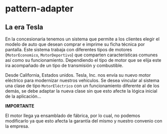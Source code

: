 # pattern-adapter

## La era Tesla

En la concesionaria tenemos un sistema que permite a los clientes elegir el modelo de auto que desean comprar e imprime su ficha técnica por pantalla.
Este sistema trabaja con diferentes tipos de motores (`MotorEconomico`, `MotorDeportivo`) que comparten características comunes así como su funcionamiento. Dependiendo el tipo de motor que se elija este ira acompañado de un tipo de transmisión  y combustible.

Desde California, Estados unidos. Tesla, Inc. nos envía su nuevo motor eléctrico para modernizar nuestros vehículos.
Se desea vincular al sistema una clase de tipo `MotorEléctrico` con un funcionamiento diferente al de los demás, se debe adaptar la nueva clase sin que esto afecte la lógica inicial de la aplicación...

**IMPORTANTE**

El motor llega  ya ensamblado de fábrica, por lo cual, no podemos modificarlo ya que esto afecta la garantía del mismo y nuestro convenio con la empresa.

